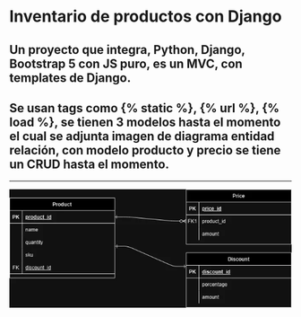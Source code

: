 # Inventario de productos con Django
## Un proyecto que integra, Python, Django, Bootstrap 5 con JS puro, es un MVC, con templates de Django.
## Se usan tags como {% static %}, {% url %}, {% load %}, se tienen 3 modelos hasta el momento el cual se adjunta imagen de diagrama entidad relación, con modelo producto y precio se tiene un CRUD hasta el momento.
---
![Diagrama Entidad relación](diagrama-inventario.webp)
